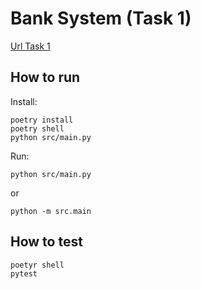 # Bank System (Task 1)

[Url Task 1](https://junovnet.gitbook.io/programmirovanie/zadachi-po-programmirovaniyu/zadanie-bankovskaya-sistema)

## How to run

Install:

```shell
poetry install
poetry shell
python src/main.py
```

Run:

```shell
python src/main.py
```

or

```shell
python -m src.main
```

## How to test

```shell
poetyr shell
pytest
```
